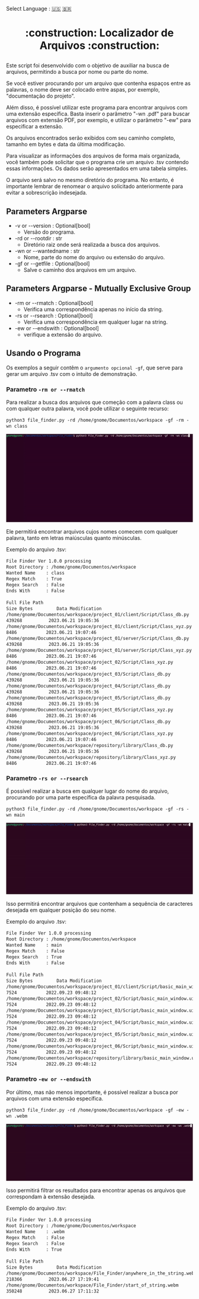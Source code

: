 Select Language : [:us:](https://github.com/yhagor/File_Finder/blob/main/README.md) [:brazil:](https://github.com/yhagor/File_Finder/blob/main/README-pt.md)
<h1 align="center">
  <p align="center">:construction: Localizador de Arquivos :construction:</p>
</h1>

Este script foi desenvolvido com o objetivo de auxiliar na busca de arquivos, permitindo a busca por nome ou parte do nome.

Se você estiver procurando por um arquivo que contenha espaços entre as palavras, o nome deve ser colocado entre aspas, por exemplo, "documentação do projeto".

Além disso, é possível utilizar este programa para encontrar arquivos com uma extensão específica. Basta inserir o parâmetro "-wn .pdf" para buscar arquivos com extensão PDF, por exemplo, e utilizar o parâmetro "-ew" para especificar a extensão.

Os arquivos encontrados serão exibidos com seu caminho completo, tamanho em bytes e data da última modificação.

Para visualizar as informações dos arquivos de forma mais organizada, você também pode solicitar que o programa crie um arquivo .tsv contendo essas informações. Os dados serão apresentados em uma tabela simples.

O arquivo será salvo no mesmo diretório do programa. No entanto, é importante lembrar de renomear o arquivo solicitado anteriormente para evitar a sobrescrição indesejada.

## Parameters Argparse

- -v or --version : Optional[bool]
  - Versão do programa.
- -rd or --rootdir : str
  - Diretório raiz onde será realizada a busca dos arquivos.
- -wn or --wantedname : str
  - Nome, parte do nome do arquivo ou extensão do arquivo.
- -gf or --getfile : Optional[bool]
  - Salve o caminho dos arquivos em um arquivo.
        
## Parameters Argparse - Mutually Exclusive Group

- -rm or --rmatch : Optional[bool]
  - Verifica uma correspondência apenas no início da string.
- -rs or --rsearch : Optional[bool]
  - Verifica uma correspondência em qualquer lugar na string.
- -ew or --endswith : Optional[bool]
  - verifique a extensão do arquivo.

## Usando o Programa

Os exemplos a seguir contêm o ```argumento opcional -gf```, que serve para gerar um arquivo .tsv com o intuito de demonstração.


### Parametro ```-rm or --rmatch```
Para realizar a busca dos arquivos que começão com a palavra class ou com qualquer outra palavra, você pode utilizar o seguinte recurso:
```
python3 file_finder.py -rd /home/gnome/Documentos/workspace -gf -rm -wn class
```
 ![](https://github.com/yhagor/File_Finder/blob/main/docs/start_of_string.gif)
 
Ele permitirá encontrar arquivos cujos nomes comecem com qualquer palavra, tanto em letras maiúsculas quanto minúsculas.

Exemplo do arquivo .tsv:
```.tsv
File Finder Ver 1.0.0 processing
Root Directory : /home/gnome/Documentos/workspace
Wanted Name    : class
Regex Match    : True
Regex Search   : False
Ends With      : False

Full File Path                                                                Size Bytes         Data Modification
/home/gnome/Documentos/workspace/project_01/client/Script/Class_db.py           439268          2023.06.21 19:05:36
/home/gnome/Documentos/workspace/project_01/client/Script/Class_xyz.py           8486           2023.06.21 19:07:46
/home/gnome/Documentos/workspace/project_01/server/Script/Class_db.py           439268          2023.06.21 19:05:36
/home/gnome/Documentos/workspace/project_01/server/Script/Class_xyz.py           8486           2023.06.21 19:07:46
/home/gnome/Documentos/workspace/project_02/Script/Class_xyz.py                  8486           2023.06.21 19:07:46
/home/gnome/Documentos/workspace/project_03/Script/Class_db.py                  439268          2023.06.21 19:05:36
/home/gnome/Documentos/workspace/project_04/Script/Class_db.py                  439268          2023.06.21 19:05:36
/home/gnome/Documentos/workspace/project_05/Script/Class_db.py                  439268          2023.06.21 19:05:36
/home/gnome/Documentos/workspace/project_05/Script/Class_xyz.py                  8486           2023.06.21 19:07:46
/home/gnome/Documentos/workspace/project_06/Script/Class_db.py                  439268          2023.06.21 19:05:36
/home/gnome/Documentos/workspace/project_06/Script/Class_xyz.py                  8486           2023.06.21 19:07:46
/home/gnome/Documentos/workspace/repository/library/Class_db.py                 439268          2023.06.21 19:05:36
/home/gnome/Documentos/workspace/repository/library/Class_xyz.py                 8486           2023.06.21 19:07:46
```


### Parametro ```-rs or --rsearch```
É possível realizar a busca em qualquer lugar do nome do arquivo, procurando por uma parte específica da palavra pesquisada.
```
python3 file_finder.py -rd /home/gnome/Documentos/workspace -gf -rs -wn main
```
 ![](https://github.com/yhagor/File_Finder/blob/main/docs/anywhere_in_the_string.gif)
 
 Isso permitirá encontrar arquivos que contenham a sequência de caracteres desejada em qualquer posição do seu nome.
 
Exemplo do arquivo .tsv:
```.tsv
File Finder Ver 1.0.0 processing
Root Directory : /home/gnome/Documentos/workspace
Wanted Name    : main
Regex Match    : False
Regex Search   : True
Ends With      : False

Full File Path                                                                     Size Bytes         Data Modification
/home/gnome/Documentos/workspace/project_01/client/Script/basic_main_window.ui        7524           2022.09.23 09:48:12
/home/gnome/Documentos/workspace/project_02/Script/basic_main_window.ui               7524           2022.09.23 09:48:12
/home/gnome/Documentos/workspace/project_03/Script/basic_main_window.ui               7524           2022.09.23 09:48:12
/home/gnome/Documentos/workspace/project_04/Script/basic_main_window.ui               7524           2022.09.23 09:48:12
/home/gnome/Documentos/workspace/project_05/Script/basic_main_window.ui               7524           2022.09.23 09:48:12
/home/gnome/Documentos/workspace/project_06/Script/basic_main_window.ui               7524           2022.09.23 09:48:12
/home/gnome/Documentos/workspace/repository/library/basic_main_window.ui              7524           2022.09.23 09:48:12
```


### Parametro ```-ew or --endswith```
Por último, mas não menos importante, é possível realizar a busca por arquivos com uma extensão específica.
```
python3 file_finder.py -rd /home/gnome/Documentos/workspace -gf -ew -wn .webm
```
 ![](https://github.com/yhagor/File_Finder/blob/main/docs/file_extension.gif)

Isso permitirá filtrar os resultados para encontrar apenas os arquivos que correspondam à extensão desejada.

Exemplo do arquivo .tsv:
```.tsv
File Finder Ver 1.0.0 processing
Root Directory : /home/gnome/Documentos/workspace
Wanted Name    : .webm
Regex Match    : False
Regex Search   : False
Ends With      : True

Full File Path                                                                  Size Bytes         Data Modification
/home/gnome/Documentos/workspace/File_Finder/anywhere_in_the_string.webm          218366          2023.06.27 17:19:41
/home/gnome/Documentos/workspace/File_Finder/start_of_string.webm                 350248          2023.06.27 17:11:32
```
